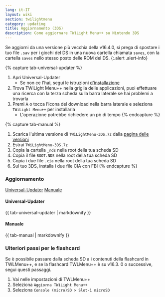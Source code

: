 ```yaml
---
lang: it-IT
layout: wiki
section: twilightmenu
category: updating
title: Aggiornamento (3DS)
description: Come aggiornare TWiLight Menu++ su Nintendo 3DS
---
```


Se aggiorni da una versione più vecchia della v16.4.0, si prega di spostare i tuo file `.sav` per i giochi del DS in una nuova cartella chiamata `saves`, con la cartella `saves` nello stesso posto delle ROM del DS.
{:.alert .alert-info}

{% capture tab-universal-updater %}
1. Apri Universal-Updater
   - Se non ce l'hai, segui le istruzioni [d'installazione](installing-3ds)
1. Trova TWiLight Menu++ nella griglia delle applicazioni, puoi effettuare una ricerca con la terza scheda sulla barra laterale se hai problemi a trovarla
1. Premi <kbd class="face">A</kbd> o tocca l'icona del download nella barra laterale e seleziona `TWiLight Menu++` per installarla
   - L'operazione potrebbe richiedere un pò di tempo
{% endcapture %}

{% capture tab-manual %}
1. Scarica l'ultima versione di `TWiLightMenu-3DS.7z` dalla [pagina delle versioni](https://github.com/DS-Homebrew/TWiLightMenu/releases)
1. Estrai `TWiLightMenu-3DS.7z`
1. Copia la cartella `_nds` nella root della tua scheda SD
1. Copia il file `BOOT.NDS` nella root della tua scheda SD
1. Copia i due file `.cia` nella root della tua scheda SD
1. Sul tuo 3DS, installa i due file CIA con FBI
{% endcapture %}

### Aggiornamento

<div class="tab-container">
   <div class="pb-3">
      <a class="tab-link btn btn-outline-secondary tab-default" href="#tab-universal-updater" onclick="openTab(event, event.currentTarget)" data-tab-name="universal-updater">Universal-Updater</a>
      <a class="tab-link btn btn-outline-secondary" href="#tab-manual" onclick="openTab(event, event.currentTarget)" data-tab-name="manual">Manuale</a>
   </div>
   <div id="tab-universal-updater">
      <noscript><h4>Universal-Updater</h4></noscript>
      {{ tab-universal-updater | markdownify }}
   </div>
   <div id="tab-manual">
      <noscript><h4>Manuale</h4></noscript>
      {{ tab-manual | markdownify }}
   </div>
</div>

### Ulteriori passi per le flashcard

Se è possibile passare dalla scheda SD a i contenuti della flashcard in TWLMenu++, e se la flashcard TWLMenu++ è su v16.3. 0 o successive, segui questi passaggi.

1. Vai nelle impostazioni di TWLMenu++
1. Seleziona `Aggiorna TWiLight Menu++`
1. Seleziona `Console (micro)SD > Slot-1 microSD`

